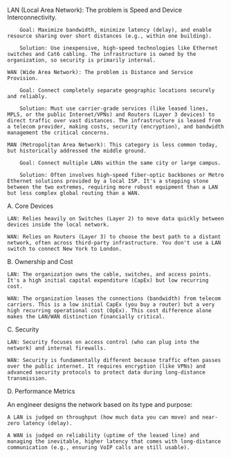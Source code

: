 LAN (Local Area Network): The problem is Speed and Device Interconnectivity.

        Goal: Maximize bandwidth, minimize latency (delay), and enable resource sharing over short distances (e.g., within one building).

        Solution: Use inexpensive, high-speed technologies like Ethernet switches and Cat6 cabling. The infrastructure is owned by the organization, so security is primarily internal.

    WAN (Wide Area Network): The problem is Distance and Service Provision.

        Goal: Connect completely separate geographic locations securely and reliably.

        Solution: Must use carrier-grade services (like leased lines, MPLS, or the public Internet/VPNs) and Routers (Layer 3 devices) to direct traffic over vast distances. The infrastructure is leased from a telecom provider, making costs, security (encryption), and bandwidth management the critical concerns.

    MAN (Metropolitan Area Network): This category is less common today, but historically addressed the middle ground.

        Goal: Connect multiple LANs within the same city or large campus.

        Solution: Often involves high-speed fiber-optic backbones or Metro Ethernet solutions provided by a local ISP. It's a stepping stone between the two extremes, requiring more robust equipment than a LAN but less complex global routing than a WAN.

A. Core Devices

    LAN: Relies heavily on Switches (Layer 2) to move data quickly between devices inside the local network.

    WAN: Relies on Routers (Layer 3) to choose the best path to a distant network, often across third-party infrastructure. You don't use a LAN switch to connect New York to London.

B. Ownership and Cost

    LAN: The organization owns the cable, switches, and access points. It's a high initial capital expenditure (CapEx) but low recurring cost.

    WAN: The organization leases the connections (bandwidth) from telecom carriers. This is a low initial CapEx (you buy a router) but a very high recurring operational cost (OpEx). This cost difference alone makes the LAN/WAN distinction financially critical.

C. Security

    LAN: Security focuses on access control (who can plug into the network) and internal firewalls.

    WAN: Security is fundamentally different because traffic often passes over the public internet. It requires encryption (like VPNs) and advanced security protocols to protect data during long-distance transmission.

D. Performance Metrics

An engineer designs the network based on its type and purpose:

    A LAN is judged on throughput (how much data you can move) and near-zero latency (delay).

    A WAN is judged on reliability (uptime of the leased line) and managing the inevitable, higher latency that comes with long-distance communication (e.g., ensuring VoIP calls are still usable).